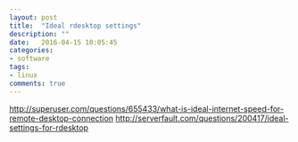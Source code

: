 ```yaml
---
layout: post
title:  "Ideal rdesktop settings"
description: ""
date:   2016-04-15 10:05:45
categories:
- software
tags:
- linux
comments: true
---
```


http://superuser.com/questions/655433/what-is-ideal-internet-speed-for-remote-desktop-connection
http://serverfault.com/questions/200417/ideal-settings-for-rdesktop
